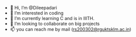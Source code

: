 - 👋 Hi, I’m @Dileepadari
- 👀 I’m interested in coding
- 🌱 I’m currently learning C and is in IIITH.
- 💞️ I’m looking to collaborate on big projects 
- 📫 you can reach me by mail (rs200302@rguktsklm.ac.in)

<!---
Dileepadari/Dileepadari is a ✨ special ✨ repository because its `README.md` (this file) appears on your GitHub profile.
You can click the Preview link to take a look at your changes.
--->
